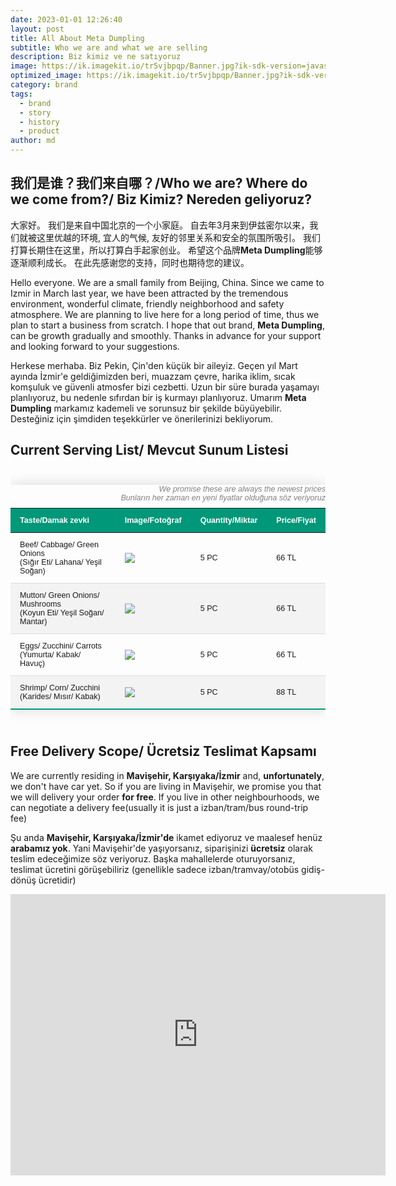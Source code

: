 ```yaml
---
date: 2023-01-01 12:26:40
layout: post
title: All About Meta Dumpling
subtitle: Who we are and what we are selling
description: Biz kimiz ve ne satıyoruz
image: https://ik.imagekit.io/tr5vjbpqp/Banner.jpg?ik-sdk-version=javascript-1.4.3&updatedAt=1673781943662
optimized_image: https://ik.imagekit.io/tr5vjbpqp/Banner.jpg?ik-sdk-version=javascript-1.4.3&updatedAt=1673781943662
category: brand
tags:
  - brand
  - story
  - history
  - product
author: md
---
```

<style>
.styled-table {
    border-collapse: collapse;
    margin: 25px 0;
    font-size: 0.9em;
    font-family: sans-serif;
    min-width: 400px;
    box-shadow: 0 0 20px rgba(0, 0, 0, 0.15);
}
.styled-table caption {
    text-align: right;
    font-style: italic;
    color: grey;
}
.styled-table thead tr {
    background-color: #009879;
    color: #ffffff;
    text-align: left;
}
.styled-table th,
.styled-table td {
    padding: 12px 15px;
}
.styled-table tbody tr {
    border-bottom: 1px solid #dddddd;
}

.styled-table tbody tr:nth-of-type(even) {
    background-color: #f3f3f3;
}

.styled-table tbody tr:last-of-type {
    border-bottom: 2px solid #009879;
}
.styled-table tbody tr.active-row {
    font-weight: bold;
    color: #009879;
}
</style>

## 我们是谁？我们来自哪？/Who we are? Where do we come from?/ Biz Kimiz? Nereden geliyoruz?

大家好。 我们是来自中国北京的一个小家庭。 自去年3月来到伊兹密尔以来，我们就被这里优越的环境, 宜人的气候, 友好的邻里关系和安全的氛围所吸引。 我们打算长期住在这里，所以打算白手起家创业。 希望这个品牌**Meta Dumpling**能够逐渐顺利成长。 在此先感谢您的支持，同时也期待您的建议。

Hello everyone. We are a small family from Beijing, China. Since we came to Izmir in March last year, we have been attracted by the tremendous environment, wonderful climate, friendly neighborhood and safety atmosphere. We are planning to live here for a long period of time, thus we plan to start a business from scratch. I hope that out brand, **Meta Dumpling**, can be growth gradually and smoothly. Thanks in advance for your support and looking forward to your suggestions.

Herkese merhaba. Biz Pekin, Çin'den küçük bir aileyiz. Geçen yıl Mart ayında İzmir'e geldiğimizden beri, muazzam çevre, harika iklim, sıcak komşuluk ve güvenli atmosfer bizi cezbetti. Uzun bir süre burada yaşamayı planlıyoruz, bu nedenle sıfırdan bir iş kurmayı planlıyoruz. Umarım **Meta Dumpling** markamız kademeli ve sorunsuz bir şekilde büyüyebilir. Desteğiniz için şimdiden teşekkürler ve önerilerinizi bekliyorum.

## Current Serving List/ Mevcut Sunum Listesi
<div style="overflow-x:auto;">
<table class="styled-table">
  <caption>We promise these are always the newest prices<br>Bunların her zaman en yeni fiyatlar olduğuna söz veriyoruz</caption>
  <thead>
    <tr>
      <th>Taste/Damak zevki</th>
      <th>Image/Fotoğraf</th>
      <th>Quantity/Miktar</th>
      <th>Price/Fiyat</th>
    </tr>
  </thead>
  <tbody>
    <tr>
      <td>Beef/ Cabbage/ Green Onions<br>(Sığır Eti/ Lahana/ Yeşil Soğan)</td>
      <td><img src="https://ik.imagekit.io/tr5vjbpqp/Product_List/beef_onion_V7-iM_cZQ?ik-sdk-version=javascript-1.4.3&updatedAt=1673814227287"></td>
      <td>5 PC</td>
      <td>66 TL</td>
    </tr>
    <tr>
      <td>Mutton/ Green Onions/ Mushrooms<br>(Koyun Eti/ Yeşil Soğan/ Mantar)</td>
      <td><img src="https://ik.imagekit.io/tr5vjbpqp/Product_List/mutton_onion_8sZZzYqoW?ik-sdk-version=javascript-1.4.3&updatedAt=1673814170148"></td>
      <td>5 PC</td>
      <td>66 TL</td>
    </tr>
    <tr>
      <td>Eggs/ Zucchini/ Carrots<br>(Yumurta/ Kabak/ Havuç)</td>
      <td><img src="https://ik.imagekit.io/tr5vjbpqp/Product_List/carrot_egg_0MM5tLiFq?ik-sdk-version=javascript-1.4.3&updatedAt=1673814203464"></td>
      <td>5 PC</td>
      <td>66 TL</td>
    </tr>
    <tr>
      <td>Shrimp/ Corn/ Zucchini<br>(Karides/ Mısır/ Kabak)</td>
      <td><img src="https://ik.imagekit.io/tr5vjbpqp/Product_List/shrimp_corn_GyGk4oUpb?ik-sdk-version=javascript-1.4.3&updatedAt=1673814229512"></td>
      <td>5 PC</td>
      <td>88 TL</td>
    </tr>

  </tbody>
</table>
</div>

## Free Delivery Scope/ Ücretsiz Teslimat Kapsamı

We are currently residing in **Mavişehir, Karşıyaka/İzmir** and, **unfortunately**, we don't have car yet. So if you are living in Mavişehir, we promise you that we will delivery your order **for free**. If you live in other neighbourhoods, we can negotiate a delivery fee(usually it is just a izban/tram/bus round-trip fee)

Şu anda **Mavişehir, Karşıyaka/İzmir'de** ikamet ediyoruz ve maalesef henüz **arabamız yok**. Yani Mavişehir'de yaşıyorsanız, siparişinizi **ücretsiz** olarak teslim edeceğimize söz veriyoruz. Başka mahallelerde oturuyorsanız, teslimat ücretini görüşebiliriz (genellikle sadece izban/tramvay/otobüs gidiş-dönüş ücretidir)

<iframe src="https://www.google.com/maps/embed?pb=!1m18!1m12!1m3!1d16951.40551972477!2d27.061571327286373!3d38.46763197601745!2m3!1f0!2f0!3f0!3m2!1i1024!2i768!4f13.1!3m3!1m2!1s0x14bbda1f497f1bfb%3A0xf32d92809bcd432c!2zTWF2acWfZWhpciwgS2FyxZ_EsXlha2EvxLB6bWly!5e0!3m2!1sen!2str!4v1673816329884!5m2!1sen!2str" width="600" height="450" style="border:0;" allowfullscreen="" loading="lazy" referrerpolicy="no-referrer-when-downgrade"></iframe>

<!--


HTML defines a long list of available inline tags, a complete list of which can be found on the [Mozilla Developer Network](https://developer.mozilla.org/en-US/docs/Web/HTML/Element).

- **To bold text**, use `<strong>`.
- *To italicize text*, use `<em>`.
- Abbreviations, like <abbr title="HyperText Markup Langage">HTML</abbr> should use `<abbr>`, with an optional `title` attribute for the full phrase.
- Citations, like <cite>&mdash; Thiago Rossener</cite>, should use `<cite>`.
- <del>Deleted</del> text should use `<del>` and <ins>inserted</ins> text should use `<ins>`.
- Superscript <sup>text</sup> uses `<sup>` and subscript <sub>text</sub> uses `<sub>`.

Most of these elements are styled by browsers with few modifications on our part.

# Heading 1

## Heading 2

### Heading 3

#### Heading 4 -->
